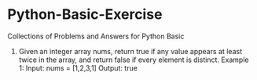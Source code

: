 # Python-Basic-Exercise
Collections of Problems and Answers for Python Basic


1.  Given an integer array nums, return true if any value appears at least twice in the array, and return false if every element is distinct.
    Example 1:
    Input: nums = [1,2,3,1]
    Output: true
    
